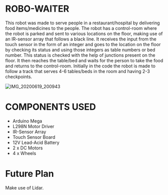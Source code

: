 # ROBO-WAITER
This robot was made to serve people in a restaurant/hospital by delivering food items/medicines to the people.
The robot has a control-room where the robot is parked and sent to various locations on the floor, making use of an IR-sensor array that follows a black line.
It receives the input from the touch sensor in the form of an integer and goes to the location on the floor by checking its status and using those integers as table numbers or bed number. This status is checked with the help of junctions present on the floor. It then reaches the table/bed and waits for the person to take the food and returns to the control-room.
Initially in the code the robot is made to follow a track that serves 4-6 tables/beds in the room and having 2-3 checkpoints.


![IMG_20200619_200943](https://user-images.githubusercontent.com/56078295/104106503-70949300-52dc-11eb-94ed-2e589f56c284.jpg)


# COMPONENTS USED
  - Arduino Mega
  - L298N Motor Driver
  - IR-Sensor Array
  - Touch Sensor Board
  - 12V Lead-Acid Battery
  - 2 x DC Motors
  - 4 x Wheels

# Future Plan
Make use of Lidar.
